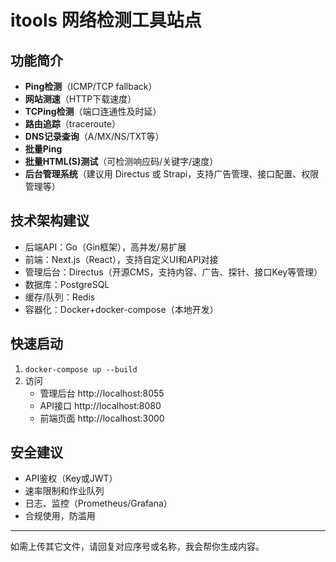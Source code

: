# itools 网络检测工具站点

## 功能简介
- **Ping检测**（ICMP/TCP fallback）
- **网站测速**（HTTP下载速度）
- **TCPing检测**（端口连通性及时延）
- **路由追踪**（traceroute）
- **DNS记录查询**（A/MX/NS/TXT等）
- **批量Ping**
- **批量HTML(S)测试**（可检测响应码/关键字/速度）
- **后台管理系统**（建议用 Directus 或 Strapi，支持广告管理、接口配置、权限管理等）

## 技术架构建议
- 后端API：Go（Gin框架），高并发/易扩展
- 前端：Next.js（React），支持自定义UI和API对接
- 管理后台：Directus（开源CMS，支持内容、广告、探针、接口Key等管理）
- 数据库：PostgreSQL
- 缓存/队列：Redis
- 容器化：Docker+docker-compose（本地开发）

## 快速启动
1. `docker-compose up --build`
2. 访问
   - 管理后台 http://localhost:8055
   - API接口 http://localhost:8080
   - 前端页面 http://localhost:3000

## 安全建议
- API鉴权（Key或JWT）
- 速率限制和作业队列
- 日志、监控（Prometheus/Grafana）
- 合规使用，防滥用

---

如需上传其它文件，请回复对应序号或名称，我会帮你生成内容。